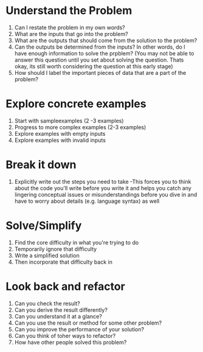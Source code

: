# Understand the Problem
1. Can I restate the problem in my own words?
2. What are the inputs that go into the problem?
3. What are the outputs that should come from the solution to the problem?
4. Can the outputs be determined from the inputs?
In other words, do I have enough information to solve the prpblem? (You may not be able to answer this question until you set about solving the question.
Thats okay, its still worth considering the question at this early stage)
5. How should I label the important pieces of data that are a part of the problem?

# Explore concrete examples
1. Start with sampleexamples (2 -3 examples)
2. Progress to more complex examples (2-3 examples)
3. Explore examples with empty inputs
4. Explore examples with invalid inputs

# Break it down
1. Explicitly write out the steps you need to take
-This forces you to think about the code you'll write before you write it and helps you catch any lingering conceptual issues or misunderstandings before you dive in and have to worry about details (e.g. language syntax) as well

# Solve/Simplify
1. Find the core difficulty in what you're trying to do
2. Temporarily ignore that difficulty
3. Write a simplified solution
4. Then incorporate that difficulty back in

# Look back and refactor
1. Can you check the result?
2. Can you derive the result differently?
3. Can you understand it at a glance?
4. Can you use the result or method for some other problem?
5. Can you improve the performance of your solution?
6. Can you think of toher ways to refactor?
7. How have other people solved this problem?
